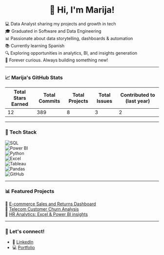 <h1 align="center">👋 Hi, I'm Marija!</h1>

💻 Data Analyst sharing my projects and growth in tech   
🎓 Graduated in Software and Data Engineering  
📊 Passionate about data storytelling, dashboards & automation  
📚 Currently learning Spanish   
🔍 Exploring opportunities in analytics, BI, and insights generation  
🧠 Forever curious. Always building something new!

---

### 📈 Marija's GitHub Stats

| Total Stars Earned | Total Commits | Total Projects | Total Issues | Contributed to (last year) |
|--------------------|----------------|----------------|--------------|-----------------------------|
|        12          |      389       |       8        |      3       |             2              |

---

### 🧰 Tech Stack

![SQL](https://img.shields.io/badge/-SQL-4479A1?logo=MySQL&logoColor=white&style=flat)  
![Power BI](https://img.shields.io/badge/-Power%20BI-F2C811?logo=powerbi&logoColor=black&style=flat)  
![Python](https://img.shields.io/badge/-Python-3776AB?logo=python&logoColor=white&style=flat)  
![Excel](https://img.shields.io/badge/-Excel-217346?logo=microsoft-excel&logoColor=white&style=flat)  
![Tableau](https://img.shields.io/badge/-Tableau-E97627?logo=tableau&logoColor=white&style=flat)  
![Pandas](https://img.shields.io/badge/-Pandas-150458?logo=pandas&logoColor=white&style=flat)  
![GitHub](https://img.shields.io/badge/-GitHub-181717?logo=github&logoColor=white&style=flat)

---

### 📊 Featured Projects

📌 [E-commerce Sales and Returns Dashboard](https://github.com/marijatech/E-commerce-Sales-and-Returns-Dashboard)  
📌 [Telecom Customer Churn Analysis](https://github.com/marijatech/Telecom-Churn-Analysis)  
📌 [HR Analytics: Excel & Power BI insights](https://github.com/marijatech)

---

### 💌 Let's connect!

- 🔗 [LinkedIn](https://www.linkedin.com/in/marijatech/)
- 💻 [Portfolio](https://marijatech.github.io/Portfolio/)

